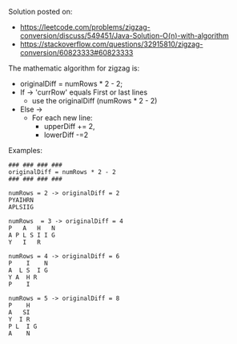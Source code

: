 Solution posted on:
* https://leetcode.com/problems/zigzag-conversion/discuss/549451/Java-Solution-O(n)-with-algorithm
* https://stackoverflow.com/questions/32915810/zigzag-conversion/60823333#60823333


The mathematic algorithm for zigzag is:

* originalDiff = numRows * 2 - 2;
* If -> 'currRow' equals First or last lines
	* use the originalDiff (numRows * 2 - 2)
* Else ->
	* For each new line:
		 * upperDiff += 2, 
		 * lowerDiff -=2
	
Examples:
```
### ### ### ### 
originalDiff = numRows * 2 - 2 
### ### ### ### 

numRows = 2 -> originalDiff = 2
PYAIHRN
APLSIIG

numRows  = 3 -> originalDiff = 4
P   A   H   N
A P L S I I G
Y   I   R

numRows = 4 -> originalDiff = 6
P    I    N
A  L S  I G
Y A  H R
P    I 

numRows = 5 -> originalDiff = 8
P    H   
A   SI   
Y  I R 
P L  I G  
A    N

```
